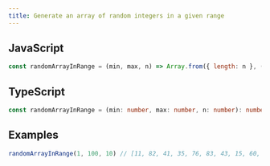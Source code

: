```yaml
---
title: Generate an array of random integers in a given range
---
```


## JavaScript
```js
const randomArrayInRange = (min, max, n) => Array.from({ length: n }, () => Math.floor(Math.random() * (max - min + 1)) + min)
```

## TypeScript
```ts
const randomArrayInRange = (min: number, max: number, n: number): number[] => Array.from({ length: n }, () => Math.floor(Math.random() * (max - min + 1)) + min)
```

## Examples
```js
randomArrayInRange(1, 100, 10) // [11, 82, 41, 35, 76, 83, 43, 15, 60, 54]
```
